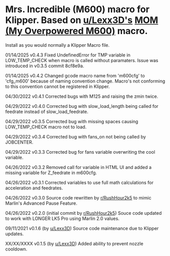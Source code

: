 # Mrs. Incredible (M600) macro for Klipper. Based on <a href="https://www.reddit.com/user/Lexx3D">u/Lexx3D's</a> <a href="https://www.reddit.com/r/klippers/comments/m57iai/mom_my_overpowered_m600_command/?utm_source=share&utm_medium=web2x&context=3">MOM (My Overpowered M600)</a> macro.

Install as you would normally a Klipper Macro file.

01/14/2025 v0.4.3
Fixed UndefinedError for TMP variable in LOW_TEMP_CHECK when macro is called without paramaters. Issue was introduced in v0.3.5 commit 8cf8e9a.

01/14/2025 v0.4.2
Changed gcode macro name from 'm600cfg' to 'cfg_m600' because of naming convention change. Macro's not conforming to this convention cannot be registered in Klipper.

04/30/2022 v0.4.1
Corrected bugs with M125 and raising the zmin twice.

04/29/2022 v0.4.0
Corrected bug with slow_load_length being called for feedrate instead of slow_load_feedrate.

04/29/2022 v0.3.5
Corrected bug with missing spaces causing LOW_TEMP_CHECK macro not to load.

04/29/2022 v0.3.4
Corrected bug with fans_on not being called by JOBCENTER.

04/29/2022 v0.3.3
Corrected bug for fans variable overwriting the cool variable.

04/26/2022 v0.3.2
Removed call for variable in HTML UI and added a missing variable for Z_feedrate in m600cfg.

04/26/2022 v0.3.1
Corrected variables to use full math calculations for acceleration and feedrates.

04/26/2022 v0.3.0
Source code rewritten by <a href="https://www.reddit.com/user/RushHour2k5">r/RushHour2k5</a> to mimic Marlin's Advanced Pause Feature.

04/26/2022 v0.2.0 (initial commit by <a href="https://www.reddit.com/user/RushHour2k5">r/RushHour2k5</a>)
Souce code updated to work with LONGER LK5 Pro using Marlin 2.0 values.

09/11/2021 v0.1.6 (by <a href="https://www.reddit.com/user/Lexx3D">u/Lexx3D</a>)
Source code maintenance due to Klipper updates.

XX/XX/XXXX v0.1.5 (by <a href="https://www.reddit.com/user/Lexx3D">u/Lexx3D</a>)
Added ability to prevent nozzle cooldown.
